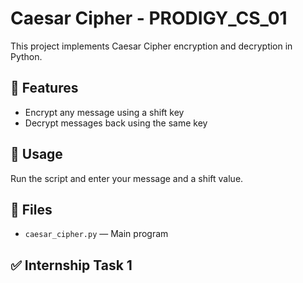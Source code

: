 # Caesar Cipher - PRODIGY_CS_01

This project implements Caesar Cipher encryption and decryption in Python.

## 🔐 Features
- Encrypt any message using a shift key
- Decrypt messages back using the same key

## 🚀 Usage
Run the script and enter your message and a shift value.

## 📁 Files
- `caesar_cipher.py` — Main program

## ✅ Internship Task 1
